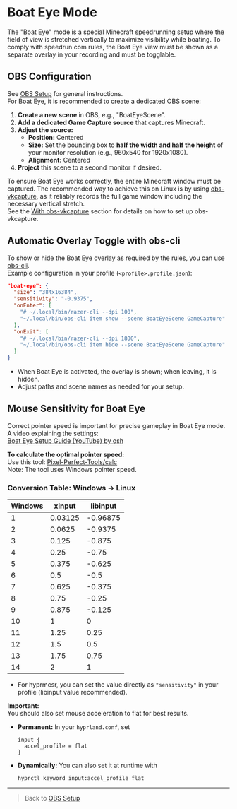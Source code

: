 # Boat Eye Mode

The "Boat Eye" mode is a special Minecraft speedrunning setup where the field of view is stretched vertically to maximize visibility while boating. To comply with speedrun.com rules, the Boat Eye view must be shown as a separate overlay in your recording and must be togglable.

## OBS Configuration

See [OBS Setup](./013-obs-setup.md) for general instructions.  
For Boat Eye, it is recommended to create a dedicated OBS scene:

1. **Create a new scene** in OBS, e.g., "BoatEyeScene".
2. **Add a dedicated Game Capture source** that captures Minecraft.
3. **Adjust the source:**
   - **Position:** Centered
   - **Size:** Set the bounding box to **half the width and half the height** of your monitor resolution (e.g., 960x540 for 1920x1080).
   - **Alignment:** Centered
4. **Project** this scene to a second monitor if desired.

To ensure Boat Eye works correctly, the entire Minecraft window must be captured. The recommended way to achieve this on Linux is by using [obs-vkcapture](https://github.com/nowrep/obs-vkcapture), as it reliably records the full game window including the necessary vertical stretch.  
See the [With obs-vkcapture](./013-obs-setup.md#with-obs-vkcapture) section for details on how to set up obs-vkcapture.

## Automatic Overlay Toggle with obs-cli

To show or hide the Boat Eye overlay as required by the rules, you can use [obs-cli](https://github.com/pschmitt/obs-cli).  
Example configuration in your profile (`<profile>.profile.json`):

```json
"boat-eye": {
  "size": "384x16384",
  "sensitivity": "-0.9375",
  "onEnter": [
    "# ~/.local/bin/razer-cli --dpi 100",
    "~/.local/bin/obs-cli item show --scene BoatEyeScene GameCapture"
  ],
  "onExit": [
    "# ~/.local/bin/razer-cli --dpi 1800",
    "~/.local/bin/obs-cli item hide --scene BoatEyeScene GameCapture"
  ]
}
```
- When Boat Eye is activated, the overlay is shown; when leaving, it is hidden.
- Adjust paths and scene names as needed for your setup.

## Mouse Sensitivity for Boat Eye

Correct pointer speed is important for precise gameplay in Boat Eye mode.  
A video explaining the settings:  
[Boat Eye Setup Guide (YouTube) by osh](https://www.youtube.com/watch?v=HcrrfsHrR_c)

**To calculate the optimal pointer speed:**  
Use this tool: [Pixel-Perfect-Tools/calc](https://priffin.github.io/Pixel-Perfect-Tools/calc.html)  
Note: The tool uses Windows pointer speed.

### Conversion Table: Windows → Linux

| Windows | xinput   | libinput   |
|---------|----------|------------|
| 1       | 0.03125  | -0.96875   |
| 2       | 0.0625   | -0.9375    |
| 3       | 0.125    | -0.875     |
| 4       | 0.25     | -0.75      |
| 5       | 0.375    | -0.625     |
| 6       | 0.5      | -0.5       |
| 7       | 0.625    | -0.375     |
| 8       | 0.75     | -0.25      |
| 9       | 0.875    | -0.125     |
| 10      | 1        | 0          |
| 11      | 1.25     | 0.25       |
| 12      | 1.5      | 0.5        |
| 13      | 1.75     | 0.75       |
| 14      | 2        | 1          |

- For hyprmcsr, you can set the value directly as `"sensitivity"` in your profile (libinput value recommended).

**Important:**  
You should also set mouse acceleration to flat for best results.  
- **Permanent:** In your `hyprland.conf`, set  
  ```
  input {
    accel_profile = flat
  }
  ```
- **Dynamically:** You can also set it at runtime with  
  ```
  hyprctl keyword input:accel_profile flat
  ```

---

> Back to [OBS Setup](./013-obs-setup.md)

